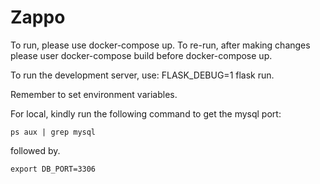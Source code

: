 # Zappo

To run, please use docker-compose up. 
To re-run, after making changes please user docker-compose build before docker-compose up. 


To run the development server, use: FLASK_DEBUG=1 flask run. 

Remember to set environment variables.

For local, kindly run the following command to get the mysql port:  
```
ps aux | grep mysql
```
  
followed by. 

```
export DB_PORT=3306
```